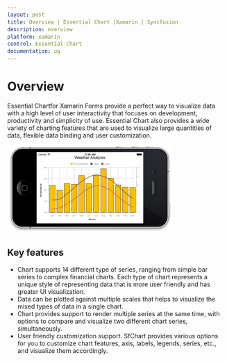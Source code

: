 ```yaml
---
layout: post
title: Overview | Essential Chart |Xamarin | Syncfusion
description: overview
platform: xamarin
control: Essential-Chart
documentation: ug
---
```


# Overview

Essential Chartfor Xamarin Forms provide a perfect way to visualize data with a high level of user interactivity that focuses on development, productivity and simplicity of use. Essential Chart also provides a wide variety of charting features that are used to visualize large quantities of data, flexible data binding and user customization.

![](Overview_images/img1.png)



## Key features

* Chart supports 14 different type of series, ranging from simple bar series to complex financial charts. Each type of chart represents a unique style of representing data that is more user friendly and has greater UI visualization.
* Data can be plotted against multiple scales that helps to visualize the mixed types of data in a single chart.
* Chart provides support to render multiple series at the same time, with options to compare and visualize two different chart series, simultaneously.
* User friendly customization support. SfChart provides various options for you to customize chart features, axis, labels, legends, series, etc., and visualize them accordingly. 
